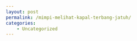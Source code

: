 ```yaml
---
layout: post
permalink: /mimpi-melihat-kapal-terbang-jatuh/
categories:
    - Uncategorized
---
```


